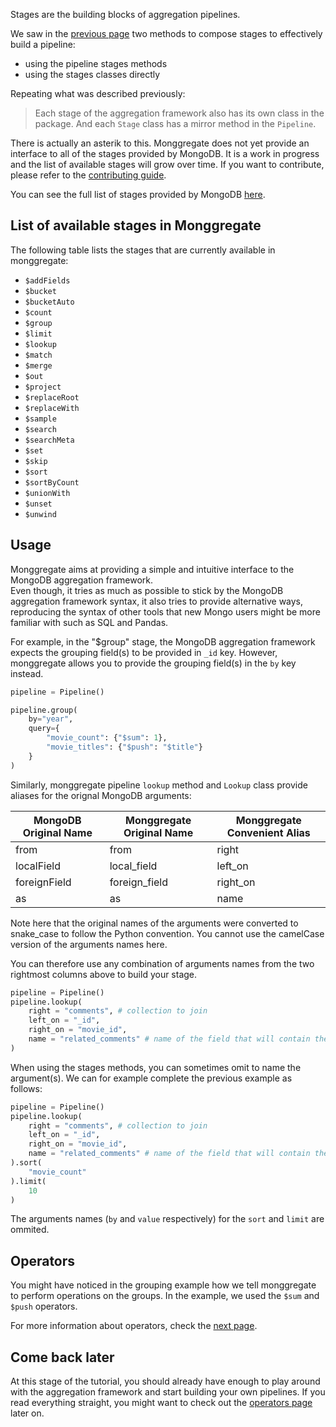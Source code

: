 Stages are the building blocks of aggregation pipelines.

We saw in the [previous page](pipeline.md) two methods to compose stages to effectively build a pipeline:

* using the pipeline stages methods
* using the stages classes directly

Repeating what was described previously:

> Each stage of the aggregation framework also has its own class in the package.
And each `Stage` class has a mirror method in the `Pipeline`.

There is actually an asterik to this. Monggregate does not yet provide an interface to all of the stages provided by MongoDB.
It is a work in progress and the list of available stages will grow over time. If you want to contribute, please refer to the [contributing guide](../contributing.md).

You can see the full list of stages provided by MongoDB [here](https://www.mongodb.com/docs/manual/reference/aggregation-quick-reference/#stages--db.collection.aggregate-).

## **List of available stages in Monggregate**

The following table lists the stages that are currently available in monggregate:

* `$addFields`
* `$bucket`
* `$bucketAuto`
* `$count`
* `$group`
* `$limit`
* `$lookup`
* `$match`
* `$merge`
* `$out`
* `$project`
* `$replaceRoot`
* `$replaceWith`
* `$sample`
* `$search`
* `$searchMeta`
* `$set`
* `$skip`
* `$sort`
* `$sortByCount`
* `$unionWith`
* `$unset`
* `$unwind`

## **Usage**

Monggregate aims at providing a simple and intuitive interface to the MongoDB aggregation framework.<br>
Even though, it tries as much as possible to stick by the MongoDB aggregation framework syntax, it also tries to provide alternative ways, reproducing the syntax of other tools that new Mongo users might be more familiar with such as SQL and Pandas.

For example, in the "$group" stage, the MongoDB aggregation framework expects the grouping field(s) to be provided in `_id` key. However, monggregate allows you to provide the grouping field(s) in the `by` key instead.

```python
pipeline = Pipeline()

pipeline.group(
    by="year",
    query={
        "movie_count": {"$sum": 1},
        "movie_titles": {"$push": "$title"}
    }
)
```

Similarly, monggregate pipeline `lookup` method and `Lookup` class provide aliases for the orignal MongoDB arguments:

| MongoDB Original Name | Monggregate Original Name | Monggregate Convenient Alias |
|-----------------------|---------------------------|------------------------------|
| from                  | from                      | right                        |
| localField            | local_field               | left_on                      |
| foreignField          | foreign_field             | right_on                     |
| as                    | as                        | name                         |

Note here that the original names of the arguments were converted to snake_case to follow the Python convention.
You cannot use the camelCase version of the arguments names here.

You can therefore use any combination of arguments names from the two rightmost columns above to build your stage.

```python
pipeline = Pipeline()
pipeline.lookup(
    right = "comments", # collection to join
    left_on = "_id", 
    right_on = "movie_id",
    name = "related_comments" # name of the field that will contain the matching documents
)
```

When using the stages methods, you can sometimes omit to name the argument(s).
We can for example complete the previous example as follows:

```python
pipeline = Pipeline()
pipeline.lookup(
    right = "comments", # collection to join
    left_on = "_id", 
    right_on = "movie_id",
    name = "related_comments" # name of the field that will contain the matching documents
).sort(
    "movie_count"
).limit(
    10
)
```
The arguments names (`by` and `value` respectively) for the `sort` and `limit` are ommited.

## **Operators**

You might have noticed in the grouping example how we tell monggregate to perform operations on the groups.
In the example, we used the `$sum` and `$push` operators.

For more information about operators, check the [next page](operators.md).

## **Come back later**

At this stage of the tutorial, you should already have enough to play around with the aggregation framework and start building your own pipelines.
If you read everything straight, you might want to check out the [operators page](operators.md) later on.